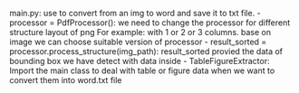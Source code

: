 main.py: use to convert from an img to word and save it to txt file.
	- processor = PdfProcessor(): we need to change the processor for different structure layout of png
	For example: with 1 or 2 or 3 columns. base on image we can choose suitable version of processor
	- result_sorted = processor.process_structure(img_path): result_sorted provied the data of bounding box we have detect with data inside
	- TableFigureExtractor: Import the main class to deal with table or figure data when we want to convert them into word.txt file
